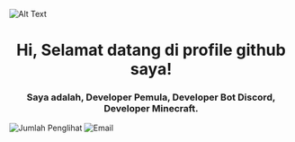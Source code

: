 ![Alt Text](https://i.imgur.com/VHp4G3w.png)

<div align="center">
  <h1>Hi, Selamat datang di profile github saya!</h1>
</div>
</div>
<div align="center">
  <h3>Saya adalah, Developer Pemula, Developer Bot Discord, Developer Minecraft.</h3>
</div>

![Jumlah Penglihat](https://komarev.com/ghpvc/?username=D3terjenn&label=Profile%20views&color=0e75b6&style=flat)
![Email](https://img.shields.io/badge/dezangrowtopia%40@gmail.com-red?style=flat-square)

